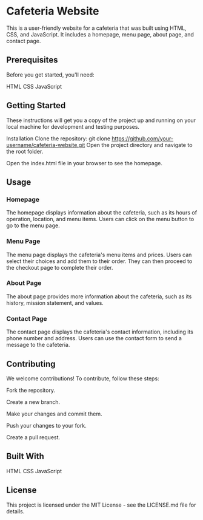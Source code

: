 # Cafeteria Website
This is a user-friendly website for a cafeteria that was built using HTML, CSS, and JavaScript. It includes a homepage, menu page, about page, and contact page.

## Prerequisites
Before you get started, you'll need:

HTML
CSS
JavaScript
## Getting Started
These instructions will get you a copy of the project up and running on your local machine for development and testing purposes.

Installation
Clone the repository:
git clone https://github.com/your-username/cafeteria-website.git
Open the project directory and navigate to the root folder.

Open the index.html file in your browser to see the homepage.

## Usage
### Homepage
The homepage displays information about the cafeteria, such as its hours of operation, location, and menu items. Users can click on the menu button to go to the menu page.

### Menu Page
The menu page displays the cafeteria's menu items and prices. Users can select their choices and add them to their order. They can then proceed to the checkout page to complete their order.

### About Page
The about page provides more information about the cafeteria, such as its history, mission statement, and values.

### Contact Page
The contact page displays the cafeteria's contact information, including its phone number and address. Users can use the contact form to send a message to the cafeteria.

## Contributing
We welcome contributions! To contribute, follow these steps:

Fork the repository.

Create a new branch.

Make your changes and commit them.

Push your changes to your fork.

Create a pull request.

## Built With
HTML
CSS
JavaScript
## License
This project is licensed under the MIT License - see the LICENSE.md file for details.
